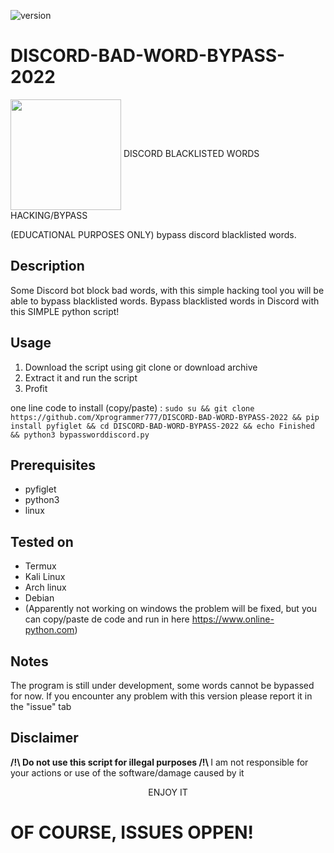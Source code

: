 ![version](https://img.shields.io/badge/Version-1.0.0-green)
# DISCORD-BAD-WORD-BYPASS-2022

<img src="https://preview.redd.it/841krdvmenb61.png?auto=webp&s=a04949ed5e86e990f7e591bacd8845bdca641243" width="177" align="center"/>
DISCORD BLACKLISTED WORDS HACKING/BYPASS

(EDUCATIONAL PURPOSES ONLY) bypass discord blacklisted words.

Description
-----------
Some Discord bot block bad words, with this simple hacking tool you will be able to bypass blacklisted words.
Bypass blacklisted words in Discord with this SIMPLE python script!

Usage
-----
1. Download the script using git clone or download archive
2. Extract it and run the script
3. Profit

one line code to install (copy/paste) : 
```sudo su && git clone https://github.com/Xprogrammer777/DISCORD-BAD-WORD-BYPASS-2022 && pip install pyfiglet && cd DISCORD-BAD-WORD-BYPASS-2022 && echo Finished && python3 bypassworddiscord.py ```


Prerequisites
-------------
* pyfiglet
* python3
* linux

Tested on
-----------
* Termux
* Kali Linux
* Arch linux
* Debian
* (Apparently not working on windows the problem will be fixed, but you can copy/paste de code and run in here https://www.online-python.com)


Notes
-------------
The program is still under development, some words cannot be bypassed for now. If you encounter any problem with this version please report it in the "issue" tab


Disclaimer 
---------------------
<strong> /!\ Do not use this script for illegal purposes /!\ </strong>
I am not responsible for your actions or use of the software/damage caused by it


<center> ENJOY IT </center>

# OF COURSE, ISSUES OPPEN!



